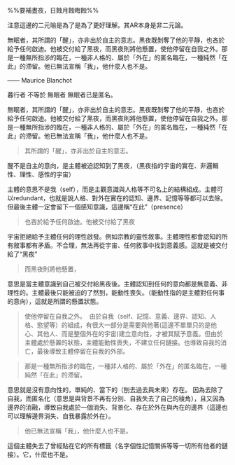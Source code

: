 


%%要補晝夜，日蝕月蝕晦蝕%%


注意這邊的二元喻是為了是為了更好理解。其AR本身是非二元論。


無眠者，其所謂的「醒」，亦非出於自主的意志。黑夜既剝奪了他的平靜，也吝於給予任何啟迪。他被交付給了黑夜，而黑夜則將他懸置，使他停留在自我之外。那是一種無所指涉的臨在，一種非人格的、屬於「外在」的匿名臨在，一種純然「在此」的滯留。他已無法宣稱「我」，他什麼人也不是。

—— Maurice Blanchot

暮行者 不等於 無眠者
無眠者已是匿名。


無眠者，其所謂的「醒」，亦非出於自主的意志。黑夜既剝奪了他的平靜，也吝於給予任何啟迪。他被交付給了黑夜，而黑夜則將他懸置，使他停留在自我之外。那是一種無所指涉的臨在，一種非人格的、屬於「外在」的匿名臨在，一種純然「在此」的滯留。他已無法宣稱「我」，他什麼人也不是。

> 其所謂的「醒」，亦非出於自主的意志。

醒不是自主的意向，是主體被迫認知到了黑夜，（黑夜指的宇宙的實在、非邏輯性、理性、感性的宇宙）

主體的意思不是我（self），而是主觀意識與人格等不可名上的結構組成。主體可以redundant，也就是說人格、對外在實在的認知、邊界、記憶等等都可以去除。但最後主體一定會留下一個感知意識，這邊稱“在此”（presence）

> 也吝於給予任何啟迪。他被交付給了黑夜

宇宙拒絕給予主體任何的理性啟發。例如宗教的靈性敘事。主體理性都會認知的所有敘事都有矛盾。不合理，無法再從宇宙、任何敘事中找到意義感。這就是被交付給了“黑夜”

> 而黑夜則將他懸置，

意思是當主體意識到自己被交付給黑夜後。主體認知到任何的意向都是無意義、非理性的。主體最後只能被迫的了然到，能動性喪失。（能動性指的是主體對任何事的意向），這就是所謂的懸置狀態。

> 使他停留在自我之外。
﻿
由於自我（self、記憶、意義、邊界、認知、人格、慾望等）的組成，有很大一部分是需要與他著(這邊不單單只的是他心、其他人、而是整個外在的宇宙)建立意向性，才被其賦予意義。但由於主體處於懸置的狀態，主體能動性喪失，不建立任何鏈接。也導致自我的消亡，最後導致主體停留在自我的外部。

> 那是一種無所指涉的臨在，一種非人格的、屬於「外在」的匿名臨在，一種純然「在此」的滯留。

意思就是沒有意向性的，單純的、當下的（刨去過去與未來）存在。
因為去除了自我，而匿名化（意思是與背景不再有分別、自我失去了自己的稜角），且又因為邊界的消融，導致自我處於一個消失、背景化、存在於外在與內在的邊界（這邊也可以理解邊界消失、自我暴露於外在）。

> 他已無法宣稱「我」，他什麼人也不是。

這個主體失去了曾經貼在它的所有標籤（名字個性記憶關係等等一切所有他者的鏈接）。它，什麼也不是。